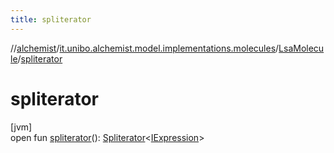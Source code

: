 ```yaml
---
title: spliterator
---
```

//[alchemist](../../../index.html)/[it.unibo.alchemist.model.implementations.molecules](../index.html)/[LsaMolecule](index.html)/[spliterator](spliterator.html)



# spliterator



[jvm]\
open fun [spliterator](spliterator.html)(): [Spliterator](https://docs.oracle.com/javase/8/docs/api/java/util/Spliterator.html)<[IExpression](../../it.unibo.alchemist.expressions.interfaces/-i-expression/index.html)>




